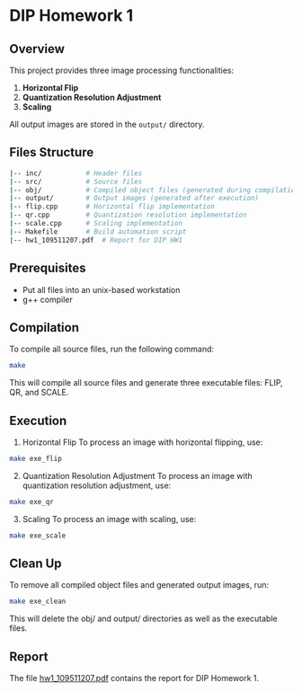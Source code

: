# DIP Homework 1

## Overview
This project provides three image processing functionalities:
1. **Horizontal Flip**
2. **Quantization Resolution Adjustment**
3. **Scaling**

All output images are stored in the `output/` directory.

## Files Structure
```sh
|-- inc/           # Header files
|-- src/           # Source files
|-- obj/           # Compiled object files (generated during compilation)
|-- output/        # Output images (generated after execution)
|-- flip.cpp       # Horizontal flip implementation
|-- qr.cpp         # Quantization resolution implementation
|-- scale.cpp      # Scaling implementation
|-- Makefile       # Build automation script
|-- hw1_109511207.pdf  # Report for DIP HW1
```

## Prerequisites
- Put all files into an unix-based workstation
- g++ compiler

## Compilation
To compile all source files, run the following command:
```sh
make
```
This will compile all source files and generate three executable files: FLIP, QR, and SCALE.

## Execution
1. Horizontal Flip
To process an image with horizontal flipping, use:
```sh
make exe_flip
```

2. Quantization Resolution Adjustment
To process an image with quantization resolution adjustment, use:
```sh
make exe_qr
```

3. Scaling
To process an image with scaling, use:
```sh
make exe_scale
```

## Clean Up
To remove all compiled object files and generated output images, run:
```sh
make exe_clean
```
This will delete the obj/ and output/ directories as well as the executable files.

## Report
The file [hw1_109511207.pdf](https://github.com/therealczr15/NYCU_DIP_2023F/blob/main/HW1/hw1_109511207.pdf) contains the report for DIP Homework 1.
